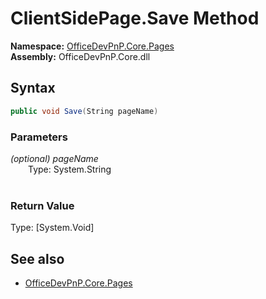 # ClientSidePage.Save Method  
**Namespace:** [OfficeDevPnP.Core.Pages](OfficeDevPnP.Core.Pages.md)  
**Assembly:** OfficeDevPnP.Core.dll  
## Syntax
```C#
public void Save(String pageName)
```
### Parameters
*(optional) pageName*  
&emsp;&emsp;Type: System.String  
&emsp;&emsp;  
  
### Return Value
Type: [System.Void]  

## See also
- [OfficeDevPnP.Core.Pages](OfficeDevPnP.Core.Pages.md)
